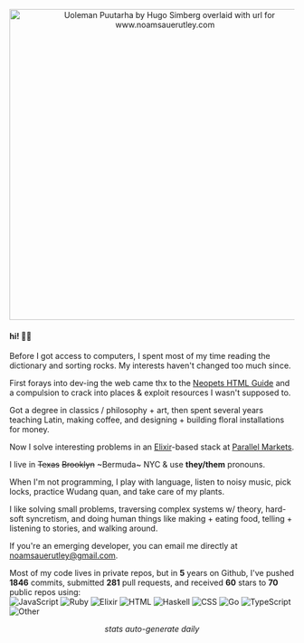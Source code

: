 
<p align="center">
  <a href="https://www.noamsauerutley.com"><img width="550" alt="Uoleman Puutarha by Hugo Simberg overlaid with url for www.noamsauerutley.com" src="https://user-images.githubusercontent.com/17517253/114214423-aa585280-993a-11eb-985a-48c86a9d9dd0.png"></a>
</p>
  
#### hi! 👋🏻
Before I got access to computers, I spent most of my time reading the dictionary and sorting rocks. My interests haven't changed too much since.

First forays into dev-ing the web came thx to the [Neopets HTML Guide](http://www.neopets.com/help/html1.phtml) and a compulsion to crack into places & exploit resources I wasn't supposed to. 

Got a degree in classics / philosophy + art, then spent several years teaching Latin, making coffee, and designing + building floral installations for money.

Now I solve interesting problems in an [Elixir](https://elixir-lang.org)-based stack at [Parallel Markets](https://parallelmarkets.com/).

I live in ~~Texas~~ ~~Brooklyn~~ ~Bermuda~ NYC & use **they/them** pronouns.

When I'm not programming, I play with language, listen to noisy music, pick locks, practice Wudang quan, and take care of my plants. 

I like solving small problems, traversing complex systems w/ theory, hard-soft syncretism, and doing human things like making + eating food, telling + listening to stories, and walking around.

If you're an emerging developer, you can email me directly at noamsauerutley@gmail.com.

Most of my code lives in private repos, but in **5** years on Github, I've pushed **1846** commits, submitted **281** pull requests, and received **60** stars to **70** public repos using:\
![JavaScript](https://img.shields.io/static/v1?style=flat-square&label=%E2%A0%80&color=555&labelColor=%23f1e05a&message=JavaScript%EF%B8%B1)
![Ruby](https://img.shields.io/static/v1?style=flat-square&label=%E2%A0%80&color=555&labelColor=%23701516&message=Ruby%EF%B8%B1)
![Elixir](https://img.shields.io/static/v1?style=flat-square&label=%E2%A0%80&color=555&labelColor=%236e4a7e&message=Elixir%EF%B8%B1)
![HTML](https://img.shields.io/static/v1?style=flat-square&label=%E2%A0%80&color=555&labelColor=%23e34c26&message=HTML%EF%B8%B1)
![Haskell](https://img.shields.io/static/v1?style=flat-square&label=%E2%A0%80&color=555&labelColor=%235e5086&message=Haskell%EF%B8%B1)
![CSS](https://img.shields.io/static/v1?style=flat-square&label=%E2%A0%80&color=555&labelColor=%23563d7c&message=CSS%EF%B8%B1)
![Go](https://img.shields.io/static/v1?style=flat-square&label=%E2%A0%80&color=555&labelColor=%2300ADD8&message=Go%EF%B8%B1)
![TypeScript](https://img.shields.io/static/v1?style=flat-square&label=%E2%A0%80&color=555&labelColor=%232b7489&message=TypeScript%EF%B8%B1)
![Other](https://img.shields.io/static/v1?style=flat-square&label=%E2%A0%80&color=555&labelColor=%23ededed&message=Other%EF%B8%B1)
 \
_<p align="center">stats auto-generate daily</p>_
